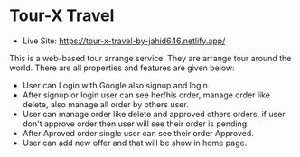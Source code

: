 # Tour-X Travel

* Live Site: https://tour-x-travel-by-jahid646.netlify.app/

This is a web-based tour arrange service. They are arrange tour around the world. There are all properties and features are given below:
* User can Login with Google also signup and login.
* After signup or login user can see her/his order, manage order like delete, also manage all order by others user.
* User can manage order like delete and approved others orders, if user don't approve order then user will see their order is pending.
* After Aproved order single user can see their order Approved.
* User can add new offer and that will be show in home page.